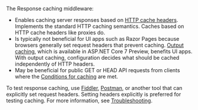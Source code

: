 The Response caching middleware:

* Enables caching server responses based on [HTTP cache headers](https://developer.mozilla.org/docs/Web/HTTP/Headers/Cache-Control). Implements the standard HTTP caching semantics. Caches based on HTTP cache headers like proxies do.
* Is typically not beneficial for UI apps such as Razor Pages because browsers generally set request headers that prevent caching. [Output caching](xref:performance-caching-output-caching-middleware), which is available in ASP.NET Core 7 Preview, benefits UI apps. With output caching, configuration decides what should be cached independently of HTTP headers.
* May be beneficial for public GET or HEAD API requests from clients where the [Conditions for caching](xref:performance/caching/middleware#cfc) are met.

To test response caching, use [Fiddler](https://www.telerik.com/fiddler), [Postman](https://www.getpostman.com/), or another tool that can explicitly set request headers. Setting headers explicitly is preferred for testing caching. For more information, see [Troubleshooting](xref:performance/caching/middleware#troubleshooting).

